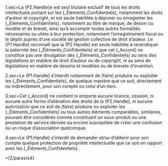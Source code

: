 1.sec=La {P2.Handle}e est seul titulaire exclusif de tous les droits intellectuels portant sur les {_Éléments_Confidentiels}, notamment les droits d’auteur et copyright, et est seule habilitée à déposer ou enregistrer les {_Éléments_Confidentiels}, notamment au titre de marque, de dessin ou modèle et de brevet, ainsi qu’à accomplir toutes autres formalités nécessaires ou utiles à leur protection, notamment l’enregistrement fiscal ou le dépôt auprès d’une société de gestion collective de droit d’auteur. Le {P1.Handle} reconnaît que la {P2.Handle} est seule habilitée à revendiquer la paternité des {_Éléments_Confidentiels} et que cet {_Accord} ne constitue pas une divulgation des {_Éléments_Confidentiels} au sens des législations en matière de droit d’auteur ou de copyright, ni au sens de législations en matière de dessins et modèles ou de brevets d’invention.

2.sec=Le {P1.Handle} s’interdit notamment de (faire) produire ou exploiter les {_Éléments_Confidentiels}, de quelque manière que ce soit, directement ou indirectement, pour son compte ou celui d’un tiers.  

3.sec=Cet {_Accord} ne contient ni emporte aucune licence, cession, ni aucune autre forme d’aliénation des droits de la {P2.Handle}, ni aucune autorisation que ce soit de (faire) produire ou exploiter les {_Éléments_Confidentiels} ou tous autres éléments comparables, similaires, pouvant être considérés comme constituant un sous-produit ou une prestation de service dérivée ou encore susceptible de créer une confusion ou un risque d’association quelconque.

4.sec=Le {P1.Handle} s’interdit de demander et/ou d’obtenir pour son compte quelque protection de propriété intellectuelle que ce soit en rapport avec les {_Éléments_Confidentiels}.

=[Z/paras/s4]